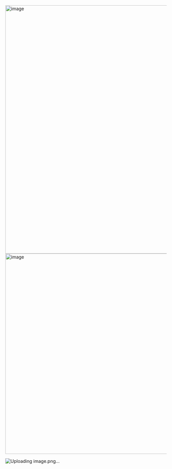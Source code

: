 <img width="1249" height="776" alt="image" src="https://github.com/user-attachments/assets/f60f12d2-0c76-4bca-af95-4411daa6653c" />

<img width="1301" height="626" alt="image" src="https://github.com/user-attachments/assets/b856640a-ce9c-4f64-8182-129a5ca5b66c" />

![Uploading image.png…]()
